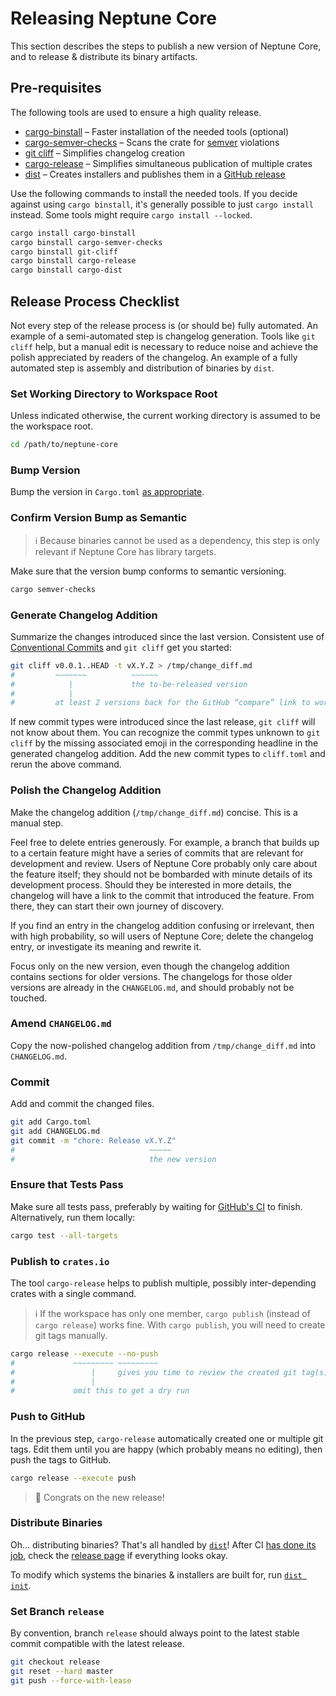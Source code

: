 # Releasing Neptune Core

This section describes the steps to publish a new version of Neptune Core, and to release & distribute its binary artifacts.

## Pre-requisites

The following tools are used to ensure a high quality release.

- [cargo-binstall](https://github.com/cargo-bins/cargo-binstall) – Faster installation of the needed tools (optional)
- [cargo-semver-checks](https://github.com/obi1kenobi/cargo-semver-checks/) – Scans the crate for [semver](https://semver.org/) violations
- [git cliff](https://git-cliff.org/docs/) – Simplifies changelog creation
- [cargo-release](https://github.com/crate-ci/cargo-release) – Simplifies simultaneous publication of multiple crates
- [dist](https://opensource.axo.dev/cargo-dist/book/introduction.html) – Creates installers and publishes them in a [GitHub release](https://github.com/Neptune-Crypto/neptune-core/releases)

Use the following commands to install the needed tools.
If you decide against using `cargo binstall`, it's generally possible to just `cargo install` instead.
Some tools might require `cargo install --locked`.

```sh
cargo install cargo-binstall
cargo binstall cargo-semver-checks
cargo binstall git-cliff
cargo binstall cargo-release
cargo binstall cargo-dist
```

## Release Process Checklist

Not every step of the release process is (or should be) fully automated.
An example of a semi-automated step is changelog generation.
Tools like `git cliff` help, but a manual edit is necessary to reduce noise and achieve the polish appreciated by readers of the changelog.
An example of a fully automated step is assembly and distribution of binaries by `dist`.

### Set Working Directory to Workspace Root

Unless indicated otherwise, the current working directory is assumed to be the workspace root.

```sh
cd /path/to/neptune-core
```

### Bump Version

Bump the version in `Cargo.toml` [as appropriate](https://doc.rust-lang.org/cargo/reference/semver.html).

### Confirm Version Bump as Semantic

> ℹ️ Because binaries cannot be used as a dependency, this step is only relevant if Neptune Core has library targets.
<!---
    At the time of writing, there are no library targets.
    Remove the note above if there is a library target.
    Remove every mention to `cargo-semver-checks` if it is certain that Neptune Core will never have library targets.
--->

Make sure that the version bump conforms to semantic versioning.

```sh
cargo semver-checks
```

### Generate Changelog Addition

Summarize the changes introduced since the last version.
Consistent use of [Conventional Commits](https://www.conventionalcommits.org) and `git cliff` get you started:

```sh
git cliff v0.0.1..HEAD -t vX.Y.Z > /tmp/change_diff.md
#         ~~~~~~~          ~~~~~~
#            |             the to-be-released version
#            |
#         at least 2 versions back for the GitHub “compare” link to work
```

If new commit types were introduced since the last release, `git cliff` will not know about them.
You can recognize the commit types unknown to `git cliff` by the missing associated emoji in the corresponding headline in the generated changelog addition.
Add the new commit types to `cliff.toml` and rerun the above command.

### Polish the Changelog Addition

Make the changelog addition (`/tmp/change_diff.md`) concise.
This is a manual step.

Feel free to delete entries generously.
For example, a branch that builds up to a certain feature might have a series of commits that are relevant for development and review.
Users of Neptune Core probably only care about the feature itself;
they should not be bombarded with minute details of its development process.
Should they be interested in more details, the changelog will have a link to the commit that introduced the feature.
From there, they can start their own journey of discovery.

If you find an entry in the changelog addition confusing or irrelevant, then with high probability, so will users of Neptune Core;
delete the changelog entry, or investigate its meaning and rewrite it.

Focus only on the new version, even though the changelog addition contains sections for older versions.
The changelogs for those older versions are already in the `CHANGELOG.md`, and should probably not be touched.

### Amend `CHANGELOG.md`

Copy the now-polished changelog addition from `/tmp/change_diff.md` into `CHANGELOG.md`.

### Commit

Add and commit the changed files.

```sh
git add Cargo.toml
git add CHANGELOG.md
git commit -m "chore: Release vX.Y.Z"
#                              ~~~~~
#                              the new version
```

### Ensure that Tests Pass

Make sure all tests pass, preferably by waiting for [GitHub's CI](https://github.com/Neptune-Crypto/neptune-core/actions) to finish.
Alternatively, run them locally:

```sh
cargo test --all-targets
```

### Publish to `crates.io`

The tool `cargo-release` helps to publish multiple, possibly inter-depending crates with a single command.

> ℹ️ If the workspace has only one member, `cargo publish` (instead of `cargo release`) works fine.
>    With `cargo publish`, you will need to create git tags manually.
<!---
    At the time of writing, the Neptune Core workspace has only one member crate.
    Remove the note above if there is more than one workspace member.
    Remove every mention to `cargo-release` if it is certain that Neptune Core will always have only one workspace member.
--->

```sh
cargo release --execute --no-push
#             ~~~~~~~~~ ~~~~~~~~~
#                 |     gives you time to review the created git tag(s)
#                 |
#             omit this to get a dry run
```

### Push to GitHub

In the previous step, `cargo-release` automatically created one or multiple git tags.
Edit them until you are happy (which probably means no editing), then push the tags to GitHub.

```sh
cargo release --execute push
```

> 🎉 Congrats on the new release!

### Distribute Binaries

Oh… distributing binaries?
That's all handled by [`dist`](https://opensource.axo.dev/cargo-dist/book/introduction.html)!
After CI [has done its job](https://github.com/Neptune-Crypto/neptune-core/actions), check the [release page](https://github.com/Neptune-Crypto/neptune-core/releases) if everything looks okay.

To modify which systems the binaries & installers are built for, run [`dist init`](https://opensource.axo.dev/cargo-dist/book/quickstart/rust.html#adding-installers).

### Set Branch `release`

By convention, branch `release` should always point to the latest stable commit compatible with the latest release.

```sh
git checkout release
git reset --hard master
git push --force-with-lease
```
